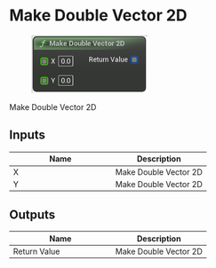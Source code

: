 # Make Double Vector 2D

<div align="left" data-full-width="false">

<figure><img src="../../../../.gitbook/assets/Make_Double_Vector_2D.png" alt=""><figcaption></figcaption></figure>

</div>

Make Double Vector 2D

## Inputs

<table><thead><tr><th width="170">Name</th><th>Description</th></tr></thead><tbody><tr><td>X</td><td>Make Double Vector 2D</td></tr><tr><td>Y</td><td>Make Double Vector 2D</td></tr></tbody></table>

## Outputs

<table><thead><tr><th width="170">Name</th><th>Description</th></tr></thead><tbody><tr><td>Return Value</td><td>Make Double Vector 2D</td></tr></tbody></table>

